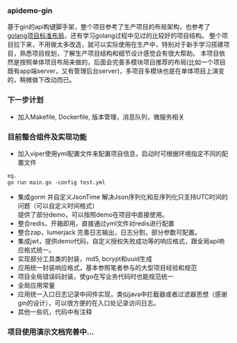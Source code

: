 ### apidemo-gin
基于gin的api构键脚手架，整个项目参考了生产项目的布局架构，也参考了[golang项目标准布局](https://github.com/golang-standards/project-layout)，还有学习golang过程中见过的比较好的项目结构。
整个项目拉下来，不用做太多改造，就可以实际使用在生产中，特别对于新手学习搭建项目，熟悉项目规划，了解生产项目结构和细节设计感觉会有很大帮助。
本项目依然是按照单体项目布局来做的，后面会完善多模块项目推荐的布局(比如一个项目既有app端server，又有管理后台server)，多项目多模块也是在单体项目上演变的，稍微做下改动而已。

### 下一步计划
- 加入Makefile, Dockerfile, 版本管理，消息队列，微服务相关

### 目前整合组件及实现功能
- 加入viper使用yml配置文件来配置项目信息，启动时可根据环境指定不同的配置文件
```html
eg.
go run main.go -config test.yml
```
- 集成gorm 并自定义JsonTime 解决Json序列化和反序列化只支持UTC时间的问题（可以自定义时间格式）  
提供了部分demo，可以按照demo在项目中直接使用。
- 整合redis，开箱即用，直接通过yml文件对redis进行配置
- 整合zap，lumerjack 完善日志输出，日志分割，部分参数可配置。
- 集成jwt，提供demo代码，自定义授权失败成功等的响应格式，跟全局api响应格式统一。
- 实现部分工具类的封装，md5, bcrypt和uuid生成
- 应用统一封装响应格式，基本参照笔者参与的大型项目经验和规范
- 项目全局错误码封装，使go在写业务代码时也能规范统一
- 全局应用常量
- 应用统一入口日志记录中间件实现，类似java中拦截器或者过滤器思想（感谢gin的设计），可以很方便的在入口处记录访问日志。
- 其他一些坑，代码中有注释
### 项目使用演示文档完善中...
